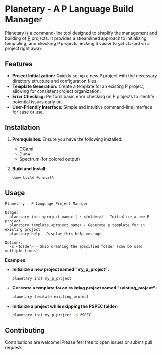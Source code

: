 # Planetary - A P Language Build Manager

Planetary is a command-line tool designed to simplify the management and building of [P](https://github.com/p-org/P) projects. It provides a streamlined approach to initializing, templating, and checking P projects, making it easier to get started on a project right away.

## Features

* **Project Initialization:** Quickly set up a new P project with the necessary directory structure and configuration files.
* **Template Generation:** Create a template for an existing P project, allowing for consistent project organization.
* **Error Checking:** Perform basic error checking on P projects to identify potential issues early on.
* **User-Friendly Interface:** Simple and intuitive command-line interface for ease of use.

## Installation

1. **Prerequisites:** Ensure you have the following installed:
   * OCaml
   * Dune
   * Spectrum (for colored output)

2. **Build and Install:**
   
   ```bash
   dune build @install
   ```

## Usage

```
Planetary - P Language Project Manager

Usage:
  planetary init <project_name> [-s <folder>] - Initialize a new P project
  planetary template <project_name> - Generate a template for an existing project
  planetary help - Display this help message

Options:
  -s <folder> - Skip creating the specified folder (can be used multiple times)
```

**Examples:**

* **Initialize a new project named "my_p_project":**
  ```bash
  planetary init my_p_project
  ```

* **Generate a template for an existing project named "existing_project":**
  ```bash
  planetary template existing_project
  ```

* **Initialize a project while skipping the PSPEC folder:**
  ```bash
  planetary init my_p_project -s PSPEC
  ```

## Contributing

Contributions are welcome! Please feel free to open issues or submit pull requests.

